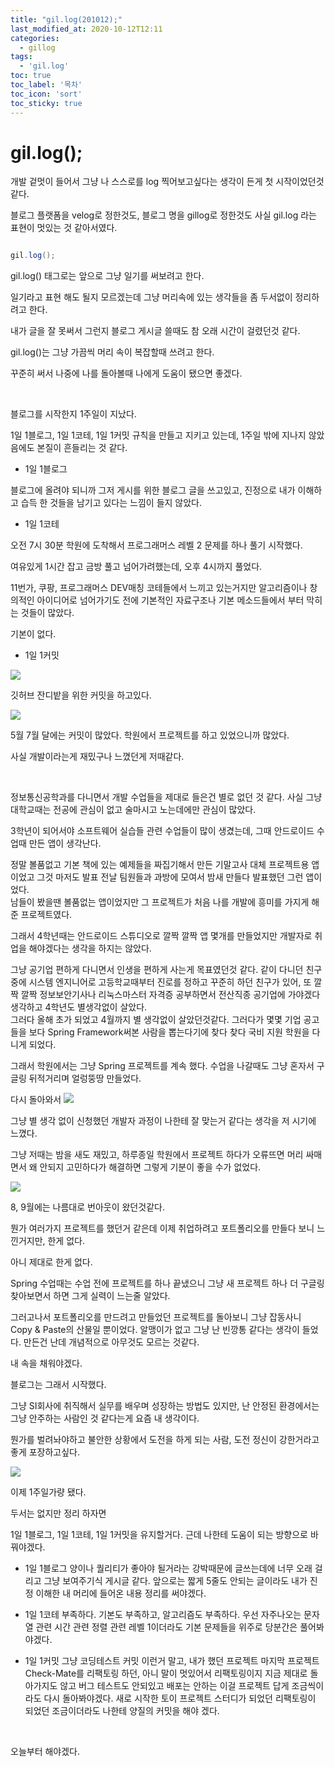 ```yaml
---
title: "gil.log(201012);"
last_modified_at: 2020-10-12T12:11
categories: 
  - gillog
tags: 
  - 'gil.log'
toc: true
toc_label: '목차'
toc_icon: 'sort'
toc_sticky: true
---
```



# gil.log();


개발 겉멋이 들어서 그냥 나 스스로를 log 찍어보고싶다는 생각이 든게 첫 시작이었던것 같다.

블로그 플랫폼을 velog로 정한것도, 블로그 명을 gillog로 정한것도 사실 gil.log 라는 표현이 멋있는 것 같아서였다.

```java

gil.log();

```

gil.log() 태그로는 앞으로 그냥 일기를 써보려고 한다.

일기라고 표현 해도 될지 모르겠는데 그냥 머리속에 있는 생각들을 좀 두서없이 정리하려고 한다.

내가 글을 잘 못써서 그런지 블로그 게시글 쓸때도 참 오래 시간이 걸렸던것 같다.

gil.log()는 그냥 가끔씩 머리 속이 복잡할때 쓰려고 한다.

꾸준히 써서 나중에 나를 돌아볼때 나에게 도움이 됐으면 좋겠다.

<br>

블로그를 시작한지 1주일이 지났다.

1일 1블로그, 1일 1코테, 1일 1커밋 규칙을 만들고 지키고 있는데, 1주일 밖에 지나지 않았음에도 본질이 흔들리는 것 같다.

- 1일 1블로그

블로그에 올려야 되니까 그저 게시를 위한 블로그 글을 쓰고있고, 진정으로 내가 이해하고 습득 한 것들을 남기고 있다는 느낌이 들지 않았다.

- 1일 1코테

오전 7시 30분 학원에 도착해서 프로그래머스 레벨 2 문제를 하나 풀기 시작했다.

여유있게 1시간 잡고 금방 풀고 넘어가려했는데, 오후 4시까지 풀었다.

11번가, 쿠팡, 프로그래머스 DEV매칭 코테들에서 느끼고 있는거지만 알고리즘이나 창의적인 아이디어로 넘어가기도 전에 기본적인 자료구조나 기본 메소드들에서 부터 막히는 것들이 많았다.

기본이 없다.

- 1일 1커밋

![](https://images.velog.io/images/gillog/post/a5e3574d-e72f-4f46-b104-4895c01b7b1f/2.png)

깃허브 잔디밭을 위한 커밋을 하고있다.


![](https://images.velog.io/images/gillog/post/6424578e-9789-4ce0-b572-e54a4e842ec2/1.png)

5월 7월 달에는 커밋이 많았다.
학원에서 프로젝트를 하고 있었으니까 많았다.

사실 개발이라는게 재밌구나 느꼈던게 저때같다.

<br>


정보통신공학과를 다니면서 개발 수업들을 제대로 들은건 별로 없던 것 같다. 
사실 그냥 대학교때는 전공에 관심이 없고 술마시고 노는데에만 관심이 많았다.

3학년이 되어서야 소프트웨어 실습들 관련 수업들이 많이 생겼는데, 그때 안드로이드 수업때 만든 앱이 생각난다.

정말 볼품없고 기본 책에 있는 예제들을 짜집기해서 만든 기말고사 대체 프로젝트용 앱 이었고 그것 마저도 발표 전날 팀원들과 과방에 모여서 밤새 만들다 발표했던 그런 앱이었다.
<br>
남들이 봤을땐 볼품없는 앱이었지만 그 프로젝트가 처음 나를 개발에 흥미를 가지게 해준 프로젝트였다.

그래서 4학년때는 안드로이드 스튜디오로 깔짝 깔짝 앱 몇개를 만들었지만 개발자로 취업을 해야겠다는 생각을 하지는 않았다.

그냥 공기업 편하게 다니면서 인생을 편하게 사는게 목표였던것 같다.
같이 다니던 친구 중에 시스템 엔지니어로 고등학교때부터 진로를 정하고 꾸준히 하던 친구가 있어,
또 깔짝 깔짝 정보보안기사나 리눅스마스터 자격증 공부하면서 전산직종 공기업에 가야겠다 생각하고 4학년도 별생각없이 살았다.
<br>
그러다 올해 초가 되었고 4월까지 별 생각없이 살았던것같다. 그러다가 몇몇 기업 공고들을 보다 Spring Framework써본 사람을 뽑는다기에 찾다 찾다 국비 지원 학원을 다니게 되었다.



그래서 학원에서는 그냥 Spring 프로젝트를 계속 했다. 수업을 나갈때도 그냥 혼자서 구글링 뒤적거리며 얼렁뚱땅 만들었다.

다시 돌아와서 ![](https://images.velog.io/images/gillog/post/5ca8f614-9e3c-4d3f-adc3-a7273ab84ffd/1.png)



그냥 별 생각 없이 신청했던 개발자 과정이 나한테 잘 맞는거 같다는 생각을 저 시기에 느꼈다.

그냥 저때는 밤을 새도 재밌고, 하루종일 학원에서 프로젝트 하다가 오류뜨면 머리 싸매면서 왜 안되지 고민하다가 해결하면 그렇게 기분이 좋을 수가 없었다.

![](https://images.velog.io/images/gillog/post/55730eee-3a68-4747-86b9-0d64dbc1aa85/3.png)

8, 9월에는 나름대로 번아웃이 왔던것같다.

뭔가 여러가지 프로젝트를 했던거 같은데 이제 취업하려고 포트폴리오를 만들다 보니 느낀거지만, 한게 없다.

아니 제대로 한게 없다.

Spring 수업때는 수업 전에 프로젝트를 하나 끝냈으니 그냥 새 프로젝트 하나 더 구글링 찾아보면서 하면 그게 실력이 느는줄 알았다.

그러고나서 포트폴리오를 만드려고 만들었던 프로젝트를 돌아보니 그냥 잡동사니 Copy & Paste의 산물일 뿐이었다. 알맹이가 없고 그냥 난 빈깡통 같다는 생각이 들었다.
만든건 난데 개념적으로 아무것도 모르는 것같다.

내 속을 채워야겠다.

블로그는 그래서 시작했다.

그냥 SI회사에 취직해서 실무를 배우며 성장하는 방법도 있지만, 난 안정된 환경에서는 그냥 안주하는 사람인 것 같다는게 요즘 내 생각이다.

뭔가를 벌려놔야하고 불안한 상황에서 도전을 하게 되는 사람, 도전 정신이 강한거라고 좋게 포장하고싶다.

![](https://images.velog.io/images/gillog/post/8e274ee4-cefb-4c2b-a3c6-b475f1b9f73e/51.png)


이제 1주일가량 됐다.

두서는 없지만 정리 하자면

1일 1블로그, 1일 1코테, 1일 1커밋을 유지할거다.
근데 나한테 도움이 되는 방향으로 바꿔야겠다.

- 1일 1블로그
양이나 퀄리티가 좋아야 될거라는 강박때문에 글쓰는데에 너무 오래 걸리고 그냥 보여주기식 게시글 같다. 앞으로는 짧게 5줄도 안되는 글이라도 내가 진정 이해한 내 머리에 들어온 내용 정리를 써야겠다.

- 1일 1코테
부족하다. 기본도 부족하고, 알고리즘도 부족하다.
우선 자주나오는 문자열 관련 시간 관련 정렬 관련 레벨 1이더라도 기본 문제들을 위주로 당분간은 풀어봐야겠다.

- 1일 1커밋
그냥 코딩테스트 커밋 이런거 말고, 내가 했던 프로젝트 마지막 프로젝트 Check-Mate를 리팩토링 하던, 아니 말이 멋있어서 리팩토링이지 지금 제대로 돌아가지도 않고 버그 테스트도 안되있고 배포는 안하는 이걸 프로젝트 답게 조금씩이라도 다시 돌아봐야겠다. 새로 시작한 토이 프로젝트 스터디가 되었던 리팩토링이 되었던 조금이더라도 나한테 양질의 커밋을 해야 겠다.

<br>

오늘부터 해야겠다.